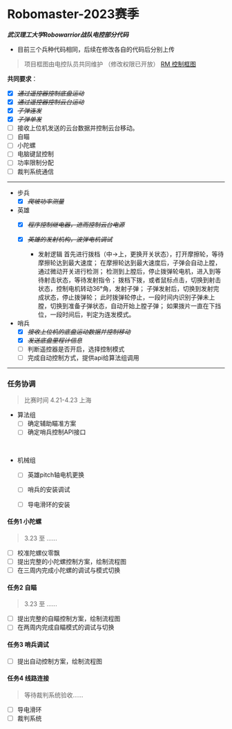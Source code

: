 # Robomaster-2023赛季
***武汉理工大学Robowarrior战队电控部分代码***

- 目前三个兵种代码相同，后续在修改各自的代码后分别上传

> 项目框图由电控队员共同维护 （修改权限已开放）
> [RM 控制框图](https://boardmix.cn/app/share/CAE.CPfXyAwgASoQqDkYRqcqzDTPrO8fK9xiNzAFQAE/O2cjVd)

**共同要求**：

* [x] ~~*通过遥控器控制底盘运动*~~
* [x] ~~*通过遥控器控制云台运动*~~
* [x] ~~*子弹连发*~~
* [x] ~~*子弹单发*~~
* [ ] 接收上位机发送的云台数据并控制云台移动。
* [ ] 自瞄
* [ ] 小陀螺
* [ ] 电脑键鼠控制
* [ ] 功率限制分配
* [ ] 裁判系统通信

---

* 步兵
  * [x] ~~*爬坡功率测量*~~
* 英雄
  * [x] ~~*程序控制继电器，进而控制云台电源*~~

  * [x] ~~*英雄的发射机构，波弹电机调试*~~
    - 发射逻辑
      首先进行拨档（中->上，更换开关状态），打开摩擦轮，等待摩擦轮达到最大速度；
      在摩擦轮达到最大速度后，子弹会自动上膛，通过微动开关进行检测；
      检测到上膛后，停止拨弹轮电机，进入到等待射击状态，等待发射指令；
      拨档下拨，或者鼠标点击，切换到射击状态，控制电机转动36°角，发射子弹；
      子弹发射后，切换到发射完成状态，停止拨弹轮；
      此时拨弹轮停止，一段时间内识别子弹未上膛，切换到准备子弹状态，自动开始上膛子弹；
      如果拨片一直在下挡位，一段时间后，判定为连发模式。

* 哨兵
  * [x] ~~*接收上位机的底盘运动数据并控制移动*~~
  * [x] ~~*发送底盘里程计信息*~~
  * [ ] 判断遥控器是否开启，选择控制模式
  * [ ] 完成自动控制方式，提供api给算法组调用

---
### 任务协调

> 比赛时间 4.21-4.23 上海

- 算法组
  * [ ] 确定辅助瞄准方案
  * [ ] 确定哨兵控制API接口
<br>

- 机械组
  * [ ] 英雄pitch轴电机更换
  * [ ] 哨兵的安装调试
  * [ ] 导电滑环的安装


#### 任务1 小陀螺

> 3.23 至 ......

* [ ] 校准陀螺仪零飘
* [ ] 提出完整的小陀螺控制方案，绘制流程图
* [ ] 在三周内完成小陀螺的调试与模式切换

#### 任务2 自瞄

> 3.23 至 ......

* [ ] 提出完整的自瞄控制方案，绘制流程图
* [ ] 在两周内完成自瞄模式的调试与切换

#### 任务3 哨兵调试

* [ ] 提出自动控制方案，绘制流程图

#### 任务4 线路连接

> 等待裁判系统验收......

* [ ] 导电滑环
* [ ] 裁判系统

